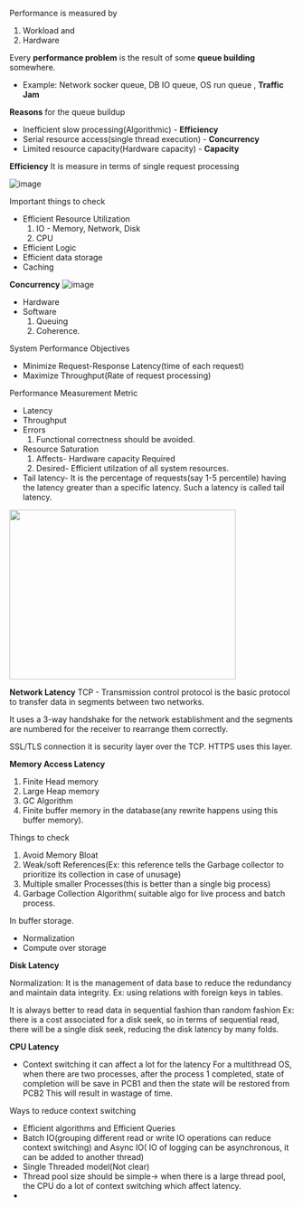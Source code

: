 Performance is measured by 
1. Workload and
2. Hardware

Every **performance problem** is the result of some **queue building** somewhere.
* Example: Network socker queue, DB IO queue, OS run queue , **Traffic Jam**

**Reasons** for the queue buildup
* Inefficient slow processing(Algorithmic) - **Efficiency**
* Serial resource access(single thread execution) - **Concurrency**
* Limited resource capacity(Hardware capacity) - **Capacity**

**Efficiency**
It is measure in terms of single request processing

![image](https://github.com/user-attachments/assets/0ea3ac47-6812-4469-a6f6-95786604008a)

Important things to check
* Efficient Resource Utilization
  1. IO - Memory, Network, Disk
  2. CPU
* Efficient Logic
* Efficient data storage
* Caching

**Concurrency**
![image](https://github.com/user-attachments/assets/349a5637-4b4d-485a-97b9-54ab81d624e4)
* Hardware
* Software
  1. Queuing
  2. Coherence.

System Performance Objectives
* Minimize Request-Response Latency(time of each request)
* Maximize Throughput(Rate of request processing)

Performance Measurement Metric
* Latency
* Throughput
* Errors
    1. Functional correctness should be avoided.
* Resource Saturation
  1. Affects- Hardware capacity Required
  2. Desired- Efficient utilzation of all system resources.
* Tail latency- It is the percentage of requests(say 1-5 percentile) having the latency greater than a specific latency. Such a latency is called tail latency.
<img src="https://github.com/user-attachments/assets/f8e7a34d-8d2f-4ed5-ad02-acf3d9023df4" width="400" height="300" />



**Network Latency**
TCP - Transmission control protocol is the basic protocol to transfer data in segments between two networks.

It uses a 3-way handshake for the network establishment and the segments are numbered for the receiver to rearrange them correctly.

SSL/TLS connection
it is security layer over the TCP.
HTTPS uses this layer.

**Memory Access Latency**
1. Finite Head memory
2. Large Heap memory
3. GC Algorithm
4. Finite buffer memory in the database(any rewrite happens using this buffer memory).


Things to check
1. Avoid Memory Bloat
2. Weak/soft References(Ex: this reference tells the Garbage collector to prioritize its collection in case of unusage)
3. Multiple smaller Processes(this is better than a single big process)
4. Garbage Collection Algorithm( suitable algo for live process and batch process.

In buffer storage.
* Normalization
* Compute over storage

**Disk Latency**

Normalization: It is the management of data base to reduce the redundancy and maintain data integrity.
Ex: using relations with foreign keys in tables.

It is always better to read data in sequential fashion than random fashion
Ex: there is a cost associated for a disk seek,
so in terms of sequential read, there will be a single disk seek, reducing the disk latency by many folds.



**CPU Latency**

* Context switching
it can affect a lot for the latency
For a multithread OS, 
when there are two processes, after the process 1 completed, state of completion will be save in PCB1 and then the state will be restored from PCB2
This will result in wastage of time.


Ways to reduce context switching
* Efficient algorithms and Efficient Queries
* Batch IO(grouping different read or write IO operations can reduce context switching) and Async IO( IO of logging can be asynchronous, it can be added to another thread)
* Single Threaded model(Not clear)
* Thread pool size should be simple-> when there is a large thread pool, the CPU do a lot of context switching which affect latency.
* 





